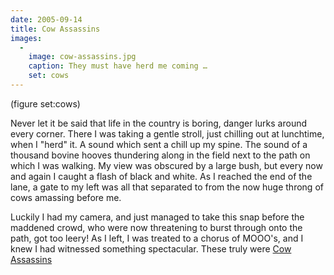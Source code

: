 ```yaml
---
date: 2005-09-14
title: Cow Assassins
images:
  -
    image: cow-assassins.jpg
    caption: They must have herd me coming …
    set: cows
---
```

(figure set:cows)

Never let it be said that life in the country is boring, danger lurks around every corner. There I was taking a gentle stroll, just chilling out at lunchtime, when I "herd" it. A sound which sent a chill up my spine. The sound of a thousand bovine hooves thundering along in the field next to the path on which I was walking. My view was obscured by a large bush, but every now and again I caught a flash of black and white. As I reached the end of the lane, a gate to my left was all that separated to from the now huge throng of cows amassing before me. 

Luckily I had my camera, and just managed to take this snap before the maddened crowd, who were now threatening to burst through onto the path, got too leery! As I left, I was treated to a chorus of MOOO's, and I knew I had witnessed something spectacular. These truly were [Cow Assassins](http://www.flickr.com/groups/cowassassins/)